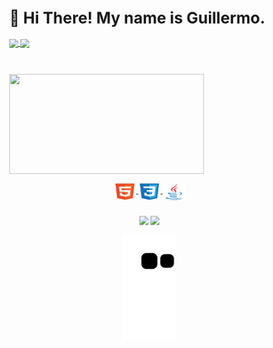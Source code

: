 <h1> 🤚 Hi There! My name is Guillermo. </h1>

<div>
  <a href="https://github.com/guillermorodrigues276">
  <img height="180px" align="center" src="https://github-readme-stats.vercel.app/api?username=guillermorodrigues276&show_icons=true&theme=aura&include_all_commits=true&count_private=true"/>
  <img height="180px" align="center" src="https://github-readme-stats.vercel.app/api/top-langs/?username=guillermorodrigues276&layout=compact&langs_count=7&theme=aura"/>
</div>
    
##
    
 <br>   
<img width="350" height="180" align="center" src="https://c.tenor.com/DtB2VimNGWMAAAAC/jujutsu-kaisen0-yuta-okkotsu.giff%22%3E">
    
</div>
 
<br>
<div  align="center"> 
  <div style="display: inline_block"><br>
  <img align="center" alt="HTML" height="30" width="40" src="https://raw.githubusercontent.com/devicons/devicon/master/icons/html5/html5-original.svg">
  <img align="center" alt="CSS" height="30" width="40" src="https://raw.githubusercontent.com/devicons/devicon/master/icons/css3/css3-original.svg">
  <img align="center" alt="java" height="30" width="40" src="https://raw.githubusercontent.com/devicons/devicon/master/icons/java/java-original.svg">
  </div>
 
  ## 
  
<div>
  
  <a href = "mailto:guillermorodrigues276@gmail.com"><img src="https://img.shields.io/badge/-Gmail-%23333?style=for-the-badge&logo=gmail&logoColor=white" target="_blank"></a>
  <a href="https://www.instagram.com/guillermor0drigues/" target="_blank"><img src="https://img.shields.io/badge/-Instagram-%23E4405F?style=for-the-badge&logo=instagram&logoColor=white" target="_blank"></a>
  </div>

  <div>
 
  ![Snake animation](https://github.com/guillermorodrigues276/guillermorodrigues/blob/output/github-contribution-grid-snake.svg)
 
</div>
